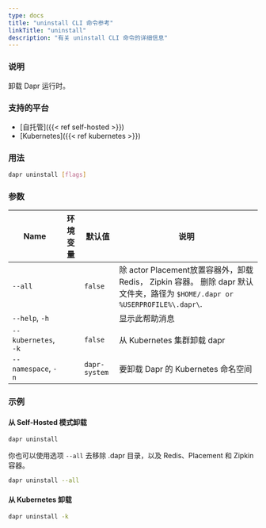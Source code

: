 ```yaml
---
type: docs
title: "uninstall CLI 命令参考"
linkTitle: "uninstall"
description: "有关 uninstall CLI 命令的详细信息"
---
```


### 说明

卸载 Dapr 运行时。

### 支持的平台

- [自托管]({{< ref self-hosted >}})
- [Kubernetes]({{< ref kubernetes >}})

### 用法

```bash
dapr uninstall [flags]
```

### 参数

| Name                 | 环境变量 | 默认值           | 说明                                                                                                       |
| -------------------- | ---- | ------------- | -------------------------------------------------------------------------------------------------------- |
| `--all`              |      | `false`       | 除 actor Placement放置容器外，卸载 Redis， Zipkin 容器。 删除 dapr 默认文件夹，路径为 `$HOME/.dapr or %USERPROFILE%\.dapr\`. |
| `--help`, `-h`       |      |               | 显示此帮助消息                                                                                                  |
| `--kubernetes`, `-k` |      | `false`       | 从 Kubernetes 集群卸载 dapr                                                                                   |
| `--namespace`, `-n`  |      | `dapr-system` | 要卸载 Dapr 的 Kubernetes 命名空间                                                                               |

### 示例

#### 从 Self-Hosted 模式卸载

```bash
dapr uninstall
```

你也可以使用选项 `--all` 去移除 .dapr 目录，以及 Redis、Placement 和 Zipkin 容器。

```bash
dapr uninstall --all
```

#### 从 Kubernetes 卸载

```bash
dapr uninstall -k
```
